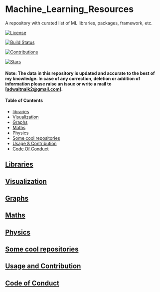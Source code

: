 # Machine_Learning_Resources
A repository with curated list of ML libraries, packages, framework, etc. 

[![License](https://img.shields.io/badge/license-MIT-brightgreen.svg)](LICENSE)

[![Build Status](https://ci.appveyor.com/api/projects/status/8e784doc5sye7c41?svg=true)](https://ci.appveyor.com/project/addy1997/Machine_Learning_Resources)

[![Contributions](https://img.shields.io/github/commit-activity/m/addy1997/Machine-Learning-Resources.svg?color=%09%2346c018)](https://github.com/addy1997/Machine-Learning-Resources/graphs/commit-activity)

[![Stars](https://img.shields.io/github/stars/addy1997/Machine-Learning-Resources.svg?style=flat&label=Star&maxAge=86400)](STARS)

#### Note: The data in this repository is updated and accurate to the best of my knowledge. In case of any correction, deletion  or addition of information please raise an issue or write a mail to [adwaitnaik2@gmail.com].

#### Table of Contents
* [libraries](#libraries)
* [Visualization](#Visualization)
* [Graphs](#Graphs)
* [Maths](#Maths)
* [Physics](#Physics)
* [Some cool repositories](#some-cool-repositories)
* [Usage & Contribution](#usage-and-contribution)
* [Code Of Conduct](#code-of-conduct)

## [Libraries](#Machine-Learning-Resources)


## [Visualization](#Machine-Learning-Resources)


## [Graphs](#Machine-Learning-Resources)


## [Maths](#Machine-Learning-Resources)


## [Physics](##Machine-Learning-Resources)


## [Some cool repositories](#Machine-Learning-Resources)


## [Usage and Contribution](#Machine-Learning-Resources)


## [Code of Conduct](#Machine-Learning-Resources)



